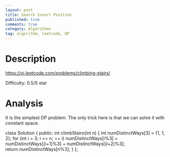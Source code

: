 ```yaml
---
layout: post
title: Search Insert Position
published: true
comments: true
category: Algorithms
tag: algorithm, leetcode, DP
---
```


# Description

https://oj.leetcode.com/problems/climbing-stairs/

Difficulty: 0.5/5 star

# Analysis

It is the simplest DP problem. The only trick here is that we can solve it with constant space.




class Solution {
public:
 	int climbStairs(int n) {
 		int numDistinctWays[3] = {1, 1, 2};
        for (int i = 3; i <= n; ++ i)
			numDistinctWays[i%3] = numDistinctWays[(i+1)%3] + numDistinctWays[(i+2)%3]; 	
		return numDistinctWays[n%3];
 	}
};




